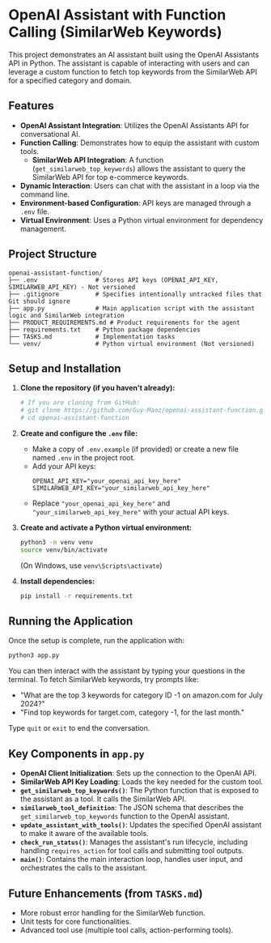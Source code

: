 # OpenAI Assistant with Function Calling (SimilarWeb Keywords)

This project demonstrates an AI assistant built using the OpenAI Assistants API in Python. The assistant is capable of interacting with users and can leverage a custom function to fetch top keywords from the SimilarWeb API for a specified category and domain.

## Features

*   **OpenAI Assistant Integration**: Utilizes the OpenAI Assistants API for conversational AI.
*   **Function Calling**: Demonstrates how to equip the assistant with custom tools.
    *   **SimilarWeb API Integration**: A function (`get_similarweb_top_keywords`) allows the assistant to query the SimilarWeb API for top e-commerce keywords.
*   **Dynamic Interaction**: Users can chat with the assistant in a loop via the command line.
*   **Environment-based Configuration**: API keys are managed through a `.env` file.
*   **Virtual Environment**: Uses a Python virtual environment for dependency management.

## Project Structure

```
openai-assistant-function/
├── .env                # Stores API keys (OPENAI_API_KEY, SIMILARWEB_API_KEY) - Not versioned
├── .gitignore          # Specifies intentionally untracked files that Git should ignore
├── app.py              # Main application script with the assistant logic and SimilarWeb integration
├── PRODUCT_REQUIREMENTS.md # Product requirements for the agent
├── requirements.txt    # Python package dependencies
├── TASKS.md            # Implementation tasks
└── venv/               # Python virtual environment (Not versioned)
```

## Setup and Installation

1.  **Clone the repository (if you haven't already):**
    ```bash
    # If you are cloning from GitHub:
    # git clone https://github.com/Guy-Maoz/openai-assistant-function.git
    # cd openai-assistant-function
    ```

2.  **Create and configure the `.env` file:**
    *   Make a copy of `.env.example` (if provided) or create a new file named `.env` in the project root.
    *   Add your API keys:
        ```env
        OPENAI_API_KEY="your_openai_api_key_here"
        SIMILARWEB_API_KEY="your_similarweb_api_key_here"
        ```
    *   Replace `"your_openai_api_key_here"` and `"your_similarweb_api_key_here"` with your actual API keys.

3.  **Create and activate a Python virtual environment:**
    ```bash
    python3 -m venv venv
    source venv/bin/activate
    ```
    (On Windows, use `venv\Scripts\activate`)

4.  **Install dependencies:**
    ```bash
    pip install -r requirements.txt
    ```

## Running the Application

Once the setup is complete, run the application with:

```bash
python3 app.py
```

You can then interact with the assistant by typing your questions in the terminal. To fetch SimilarWeb keywords, try prompts like:
*   "What are the top 3 keywords for category ID -1 on amazon.com for July 2024?"
*   "Find top keywords for target.com, category -1, for the last month."

Type `quit` or `exit` to end the conversation.

## Key Components in `app.py`

*   **OpenAI Client Initialization**: Sets up the connection to the OpenAI API.
*   **SimilarWeb API Key Loading**: Loads the key needed for the custom tool.
*   **`get_similarweb_top_keywords()`**: The Python function that is exposed to the assistant as a tool. It calls the SimilarWeb API.
*   **`similarweb_tool_definition`**: The JSON schema that describes the `get_similarweb_top_keywords` function to the OpenAI assistant.
*   **`update_assistant_with_tools()`**: Updates the specified OpenAI assistant to make it aware of the available tools.
*   **`check_run_status()`**: Manages the assistant's run lifecycle, including handling `requires_action` for tool calls and submitting tool outputs.
*   **`main()`**: Contains the main interaction loop, handles user input, and orchestrates the calls to the assistant.

## Future Enhancements (from `TASKS.md`)

*   More robust error handling for the SimilarWeb function.
*   Unit tests for core functionalities.
*   Advanced tool use (multiple tool calls, action-performing tools). 